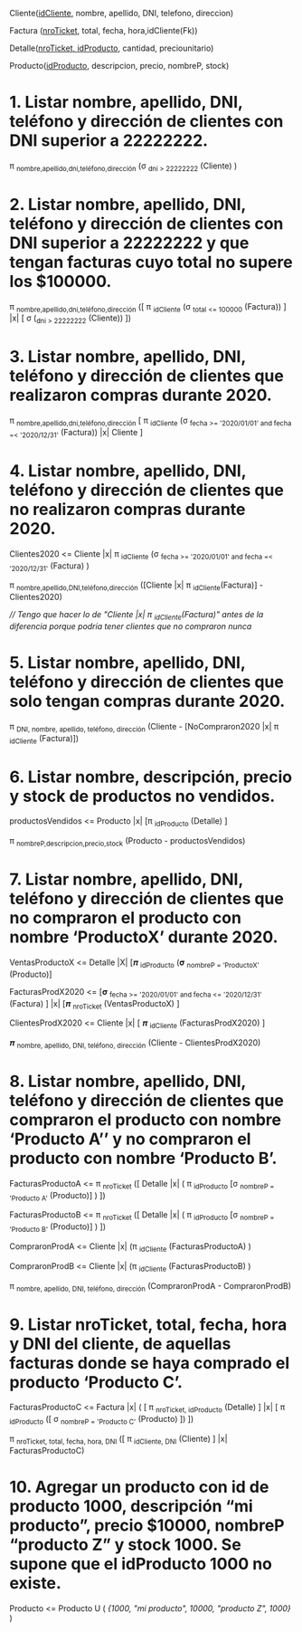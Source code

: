 Cliente(<ins>idCliente</ins>, nombre, apellido, DNI, telefono, direccion)

Factura (<ins>nroTicket</ins>, total, fecha, hora,idCliente(Fk))

Detalle(<ins>nroTicket, idProducto</ins>, cantidad, preciounitario)

Producto(<ins>idProducto</ins>, descripcion, precio, nombreP, stock)

# 1. Listar nombre, apellido, DNI, teléfono y dirección de clientes con DNI superior a 22222222.

π <sub>nombre,apellido,dni,teléfono,dirección</sub> (σ <sub>dni > 22222222</sub> (Cliente) )

# 2. Listar nombre, apellido, DNI, teléfono y dirección de clientes con DNI superior a 22222222 y que tengan facturas cuyo total no supere los $100000.

π <sub>nombre,apellido,dni,teléfono,dirección</sub> ([ π <sub>idCliente</sub> (σ <sub>total <= 100000</sub> (Factura)) ] |x| [ σ (<sub>dni > 22222222</sub> (Cliente)) ])

# 3. Listar nombre, apellido, DNI, teléfono y dirección de clientes que realizaron compras durante 2020.

π <sub>nombre,apellido,dni,teléfono,dirección</sub> [ π <sub>idCliente</sub> (σ <sub>fecha >= '2020/01/01' and fecha =< '2020/12/31'</sub> (Factura)) |x| Cliente ]

# 4. Listar nombre, apellido, DNI, teléfono y dirección de clientes que no realizaron compras durante 2020.

Clientes2020 <= Cliente |x| π <sub>idCliente</sub> (σ <sub>fecha >= '2020/01/01' and fecha =< '2020/12/31'</sub> (Factura) )

π <sub>nombre,apellido,DNI,teléfono,dirección</sub> ([Cliente |x| π <sub>idCliente</sub>(Factura)] - Clientes2020)

*// Tengo que hacer lo de "Cliente |x| π <sub>idCliente</sub>(Factura)" antes de la diferencia porque podría tener clientes que no compraron nunca*

# 5. Listar nombre, apellido, DNI, teléfono y dirección de clientes que solo tengan compras durante 2020.

π <sub>DNI, nombre, apellido, teléfono, dirección</sub> (Cliente - [NoCompraron2020 |x| π <sub>idCliente</sub> (Factura)])


# 6. Listar nombre, descripción, precio y stock de productos no vendidos.

productosVendidos <= Producto |x| [π <sub>idProducto</sub> (Detalle) ]

π <sub>nombreP,descripcion,precio,stock</sub> (Producto - productosVendidos)

# 7. Listar nombre, apellido, DNI, teléfono y dirección de clientes que no compraron el producto con nombre ‘ProductoX’ durante 2020.

VentasProductoX <= Detalle |X| [𝝅 <sub>idProducto</sub> (𝛔 <sub>nombreP = ‘ProductoX’</sub> (Producto)]

FacturasProdX2020 <= [𝛔 <sub>fecha >= '2020/01/01' and fecha <= '2020/12/31'</sub> (Factura) ] |x| [𝝅 <sub>nroTicket</sub> (VentasProductoX) ]

ClientesProdX2020 <= Cliente |x| [ 𝝅 <sub>idCliente</sub> (FacturasProdX2020) ]

𝝅 <sub>nombre, apellido, DNI, teléfono, dirección</sub> (Cliente - ClientesProdX2020)

# 8. Listar nombre, apellido, DNI, teléfono y dirección de clientes que compraron el producto con nombre ‘Producto A’’ y no compraron el producto con nombre ‘Producto B’.

FacturasProductoA <= π <sub>nroTicket</sub> ([ Detalle |x| ( π <sub>idProducto</sub> [σ <sub>nombreP = 'Producto A'</sub> (Producto)] ) ])

FacturasProductoB <= π <sub>nroTicket</sub> ([ Detalle |x| ( π <sub>idProducto</sub> [σ <sub>nombreP = 'Producto B'</sub> (Producto)] ) ])

CompraronProdA <= Cliente |x| (π <sub>idCliente</sub> (FacturasProductoA) )

CompraronProdB <= Cliente |x| (π <sub>idCliente</sub> (FacturasProductoB) )

π <sub>nombre, apellido, DNI, teléfono, dirección</sub> (CompraronProdA - CompraronProdB)

# 9. Listar nroTicket, total, fecha, hora y DNI del cliente, de aquellas facturas donde se haya comprado el producto ‘Producto C’.

FacturasProductoC <= Factura |x| ( [ π <sub>nroTicket, idProducto</sub> (Detalle) ] |x| [ π <sub>idProducto</sub> ([ σ <sub>nombreP = 'Producto C'</sub> (Producto) ]) ])

π <sub>nroTicket, total, fecha, hora, DNI</sub> ([ π <sub>idCliente, DNI</sub> (Cliente) ] |x| FacturasProductoC)


# 10. Agregar un producto con id de producto 1000, descripción “mi producto”, precio $10000, nombreP “producto Z” y stock 1000. Se supone que el idProducto 1000 no existe.

Producto <= Producto U ( *{1000, "mi producto", 10000, "producto Z", 1000}* )